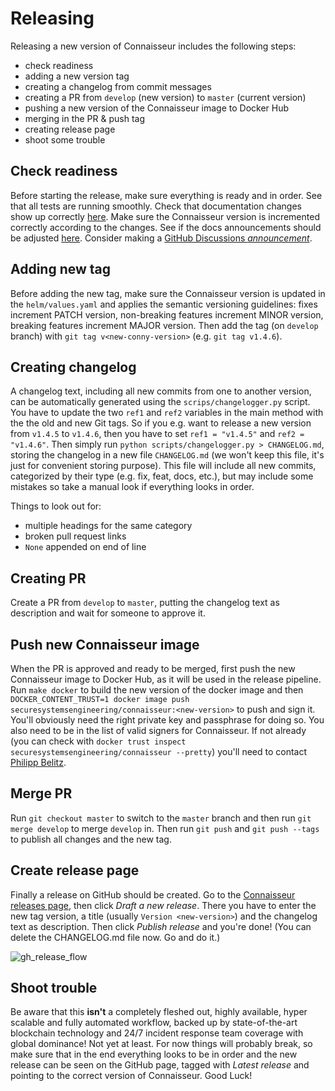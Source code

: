 # Releasing 

Releasing a new version of Connaisseur includes the following steps:

- check readiness
- adding a new version tag
- creating a changelog from commit messages
- creating a PR from `develop` (new version) to `master` (current version)
- pushing a new version of the Connaisseur image to Docker Hub
- merging in the PR & push tag
- creating release page
- shoot some trouble

## Check readiness

Before starting the release, make sure everything is ready and in order.
See that all tests are running smoothly.
Check that documentation changes show up correctly [here](https://sse-secure-systems.github.io/connaisseur/develop/).
Make sure the Connaisseur version is incremented correctly according to the changes.
See if the docs announcements should be adjusted [here](https://github.com/sse-secure-systems/connaisseur/blob/master/docs/overrides/main.html).
Consider making a [GitHub Discussions *announcement*](https://github.com/sse-secure-systems/connaisseur/discussions).

## Adding new tag

Before adding the new tag, make sure the Connaisseur version is updated in the `helm/values.yaml` and applies the semantic versioning guidelines: fixes increment PATCH version, non-breaking features increment MINOR version, breaking features increment MAJOR version. Then add the tag (on `develop` branch) with `git tag v<new-conny-version>` (e.g. `git tag v1.4.6`).

## Creating changelog

A changelog text, including all new commits from one to another version, can be automatically generated using the `scrips/changelogger.py` script. You have to update the two `ref1` and `ref2` variables in the main method with the the old and new Git tags. So if you e.g. want to release a new version from `v1.4.5` to `v1.4.6`, then you have to set `ref1 = "v1.4.5"` and `ref2 = "v1.4.6"`. Then simply run `python scripts/changelogger.py > CHANGELOG.md`, storing the changelog in a new file `CHANGELOG.md` (we won't keep this file, it's just for convenient storing purpose). This file will include all new commits, categorized by their type (e.g. fix, feat, docs, etc.), but may include some mistakes so take a manual look if everything looks in order.

Things to look out for:

- multiple headings for the same category
- broken pull request links
- `None` appended on end of line

## Creating PR

Create a PR from `develop` to `master`, putting the changelog text as description and wait for someone to approve it.

## Push new Connaisseur image

When the PR is approved and ready to be merged, first push the new Connaisseur image to Docker Hub, as it will be used in the release pipeline. Run `make docker` to build the new version of the docker image and then `DOCKER_CONTENT_TRUST=1 docker image push securesystemsengineering/connaisseur:<new-version>` to push and sign it. You'll obviously need the right private key and passphrase for doing so. You also need to be in the list of valid signers for Connaisseur. If not already (you can check with `docker trust inspect securesystemsengineering/connaisseur --pretty`) you'll need to contact [Philipp Belitz](mailto:philipp.belitz@securesystems.de).

## Merge PR

Run `git checkout master` to switch to the `master` branch and then run `git merge develop` to merge `develop` in. Then run `git push` and `git push --tags` to publish all changes and the new tag.

## Create release page

Finally a release on GitHub should be created. Go to the [Connaisseur releases page](https://github.com/sse-secure-systems/connaisseur/releases), then click _Draft a new release_. There you have to enter the new tag version, a title (usually `Version <new-version>`) and the changelog text as description. Then click _Publish release_ and you're done! (You can delete the CHANGELOG.md file now. Go and do it.)

![gh_release_flow](assets/gh_release.png)

## Shoot trouble

Be aware that this **isn't** a completely fleshed out, highly available, hyper scalable and fully automated workflow, backed up by state-of-the-art blockchain technology and 24/7 incident response team coverage with global dominance! Not yet at least. For now things will probably break, so make sure that in the end everything looks to be in order and the new release can be seen on the GitHub page, tagged with _Latest release_ and pointing to the correct version of Connaisseur. Good Luck!
